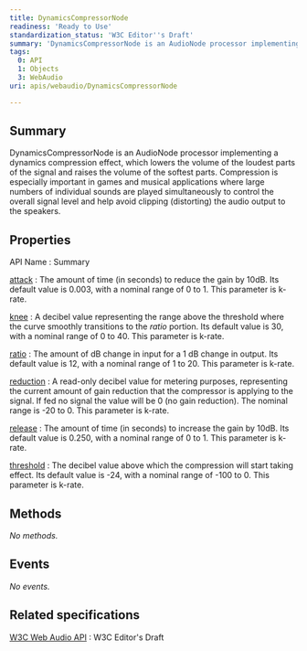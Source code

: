 ```yaml
---
title: DynamicsCompressorNode
readiness: 'Ready to Use'
standardization_status: 'W3C Editor''s Draft'
summary: 'DynamicsCompressorNode is an AudioNode processor implementing a dynamics compression effect, which lowers the volume of the loudest parts of the signal and raises the volume of the softest parts. Compression is especially important in games and musical applications where large numbers of individual sounds are played simultaneously to control the overall signal level and help avoid clipping (distorting) the audio output to the speakers.'
tags:
  0: API
  1: Objects
  3: WebAudio
uri: apis/webaudio/DynamicsCompressorNode

---
```

## <span>Summary</span>

DynamicsCompressorNode is an AudioNode processor implementing a dynamics compression effect, which lowers the volume of the loudest parts of the signal and raises the volume of the softest parts. Compression is especially important in games and musical applications where large numbers of individual sounds are played simultaneously to control the overall signal level and help avoid clipping (distorting) the audio output to the speakers.

## <span>Properties</span>

API Name
:   Summary

[attack](/apis/webaudio/DynamicsCompressorNode/attack)
:   The amount of time (in seconds) to reduce the gain by 10dB. Its default value is 0.003, with a nominal range of 0 to 1. This parameter is k-rate.

[knee](/apis/webaudio/DynamicsCompressorNode/knee)
:   A decibel value representing the range above the threshold where the curve smoothly transitions to the *ratio* portion. Its default value is 30, with a nominal range of 0 to 40. This parameter is k-rate.

[ratio](/apis/webaudio/DynamicsCompressorNode/ratio)
:   The amount of dB change in input for a 1 dB change in output. Its default value is 12, with a nominal range of 1 to 20. This parameter is k-rate.

[reduction](/apis/webaudio/DynamicsCompressorNode/reduction)
:   A read-only decibel value for metering purposes, representing the current amount of gain reduction that the compressor is applying to the signal. If fed no signal the value will be 0 (no gain reduction). The nominal range is -20 to 0. This parameter is k-rate.

[release](/apis/webaudio/DynamicsCompressorNode/release)
:   The amount of time (in seconds) to increase the gain by 10dB. Its default value is 0.250, with a nominal range of 0 to 1. This parameter is k-rate.

[threshold](/apis/webaudio/DynamicsCompressorNode/threshold)
:   The decibel value above which the compression will start taking effect. Its default value is -24, with a nominal range of -100 to 0. This parameter is k-rate.

## <span>Methods</span>

*No methods.*

## <span>Events</span>

*No events.*

## <span>Related specifications</span>

[W3C Web Audio API](http://webaudio.github.io/web-audio-api/)
:   W3C Editor's Draft
